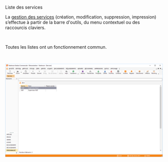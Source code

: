 







Liste des services



La [gestion des services](../2/Service.htm) (création, modification, 
 suppression, impression) s’effectue à partir de la barre d'outils, du 
 menu contextuel ou des raccourcis claviers.


 


Toutes les listes ont un fonctionnement commun.


 


![](../../assets/images/Services/1/Liste.png)


